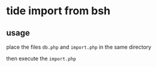 # tide import from bsh

## usage

place the files `db.php` and `import.php` in the same directory

then execute the `import.php`